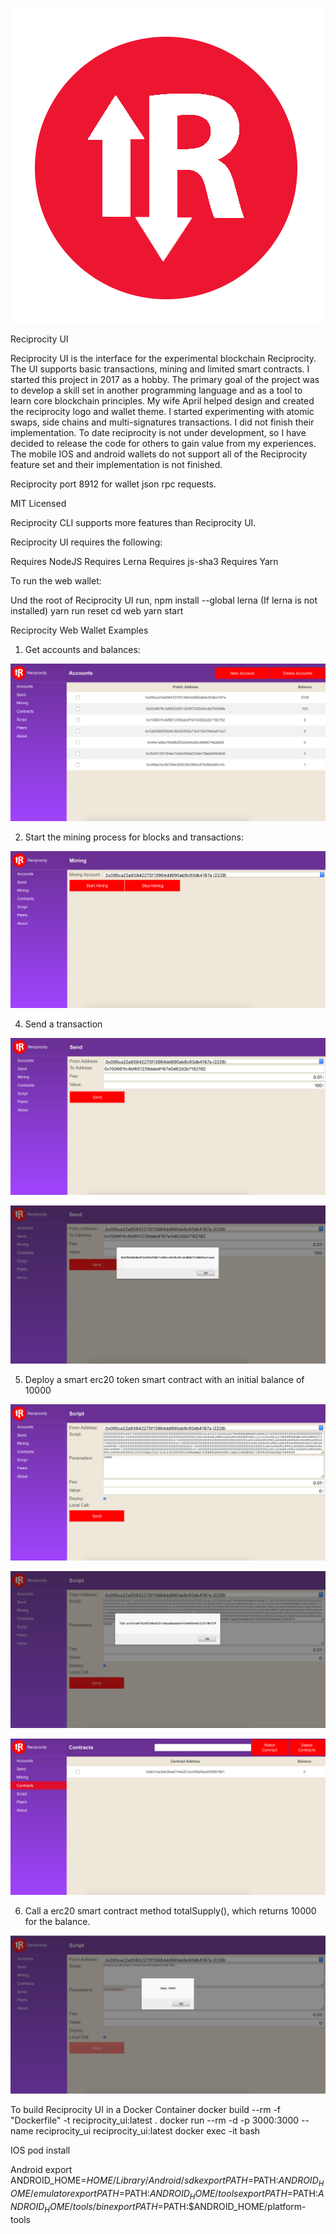 
![Reciprocity Logo](https://github.com/anthonybuckle/Reciprocity-UI/blob/main/shared/img/reciprocity_logo.png)

Reciprocity UI

Reciprocity UI is the interface for the experimental blockchain Reciprocity. The UI supports basic transactions, mining and limited smart contracts. I started this project in 2017 as a hobby. The primary goal of the project was to develop a skill set in another programming language and as a tool to learn core blockchain principles. My wife April helped design and created the reciprocity logo and wallet theme. I started experimenting with atomic swaps, side chains and multi-signatures transactions. I did not finish their implementation. To date reciprocity is not under development, so I have decided to release the code for others to gain value from my experiences. The mobile IOS and android wallets do not support all of the Reciprocity feature set and their implementation is not finished.

Reciprocity port 8912 for wallet json rpc requests.

MIT Licensed

Reciprocity CLI supports more features than Reciprocity UI.

Reciprocity UI requires the following:

Requires NodeJS
Requires Lerna
Requires js-sha3
Requires Yarn

To run the web wallet:

Und the root of Reciprocity UI run, 
npm install --global lerna (If lerna is not installed) 
yarn run reset
cd web
yarn start

Reciprocity Web Wallet Examples

1) Get accounts and balances:

![Accounts](https://github.com/anthonybuckle/Reciprocity-UI/blob/main/shared/img/Web-Accounts.png)

2) Start the mining process for blocks and transactions:

![Mining](https://github.com/anthonybuckle/Reciprocity-UI/blob/main/shared/img/Web-Mining.png)

4) Send a transaction

![Send Transaction](https://github.com/anthonybuckle/Reciprocity-UI/blob/main/shared/img/Web-Transaction1.png)

![Send Transaction](https://github.com/anthonybuckle/Reciprocity-UI/blob/main/shared/img/Web-Transaction2.png)

5) Deploy a smart erc20 token smart contract with an initial balance of 10000

![Deploy Contract](https://github.com/anthonybuckle/Reciprocity-UI/blob/main/shared/img/Web-Deploy1.png)

![Deploy Contract](https://github.com/anthonybuckle/Reciprocity-UI/blob/main/shared/img/Web-Deploy2.png)

![Contracts](https://github.com/anthonybuckle/Reciprocity-UI/blob/main/shared/img/Web-Contracts.png)

6) Call a erc20 smart contract method totalSupply(), which returns 10000 for the balance.

![Call Contract](https://github.com/anthonybuckle/Reciprocity-UI/blob/main/shared/img/Web-ContractCall.png)

To build Reciprocity UI in a Docker Container
docker build --rm -f "Dockerfile" -t reciprocity_ui:latest .
docker run --rm -d -p 3000:3000 --name reciprocity_ui reciprocity_ui:latest
docker exec -it <container> bash

IOS
pod install

Android
export ANDROID_HOME=$HOME/Library/Android/sdk
export PATH=$PATH:$ANDROID_HOME/emulator
export PATH=$PATH:$ANDROID_HOME/tools
export PATH=$PATH:$ANDROID_HOME/tools/bin
export PATH=$PATH:$ANDROID_HOME/platform-tools